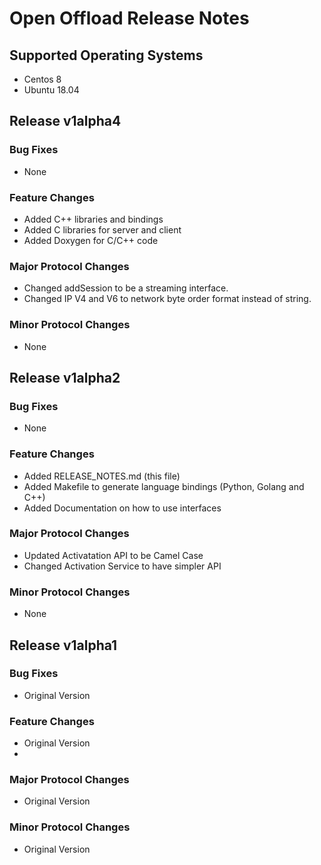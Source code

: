 # Open Offload Release Notes

## Supported Operating Systems

* Centos 8
* Ubuntu 18.04

## Release v1alpha4

### Bug Fixes

- None

### Feature Changes

- Added C++ libraries and bindings
- Added C libraries for server and client
- Added Doxygen for C/C++ code

### Major Protocol Changes

- Changed addSession to be a streaming interface.
- Changed IP V4 and V6 to network byte order format instead of string.

### Minor Protocol Changes

- None 

## Release v1alpha2

### Bug Fixes

- None

### Feature Changes

- Added RELEASE_NOTES.md (this file)
- Added Makefile to generate language bindings (Python, Golang and C++)
- Added Documentation on how to use interfaces

### Major Protocol Changes

- Updated Activatation API to be Camel Case
- Changed Activation Service to have simpler API

### Minor Protocol Changes

- None

## Release v1alpha1

### Bug Fixes

- Original Version

### Feature Changes

- Original Version
-
### Major Protocol Changes

- Original Version

### Minor Protocol Changes

- Original Version
